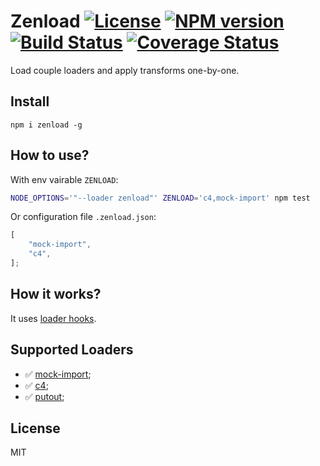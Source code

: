 # Zenload [![License][LicenseIMGURL]][LicenseURL] [![NPM version][NPMIMGURL]][NPMURL] [![Build Status][BuildStatusIMGURL]][BuildStatusURL] [![Coverage Status][CoverageIMGURL]][CoverageURL]

[NPMIMGURL]: https://img.shields.io/npm/v/zenload.svg?style=flat
[BuildStatusURL]: https://github.com/coderaiser/zenload/actions?query=workflow%3A%22Node+CI%22 "Build Status"
[BuildStatusIMGURL]: https://github.com/coderaiser/zenload/workflows/Node%20CI/badge.svg
[LicenseIMGURL]: https://img.shields.io/badge/license-MIT-317BF9.svg?style=flat
[NPMURL]: https://npmjs.org/package/zenload "npm"
[LicenseURL]: https://tldrlegal.com/license/mit-license "MIT License"
[CoverageURL]: https://coveralls.io/github/coderaiser/zenload?branch=master
[CoverageIMGURL]: https://coveralls.io/repos/coderaiser/zenload/badge.svg?branch=master&service=github

Load couple loaders and apply transforms one-by-one.

## Install

```
npm i zenload -g
```

## How to use?

With env vairable `ZENLOAD`:

```sh
NODE_OPTIONS='"--loader zenload"' ZENLOAD='c4,mock-import' npm test
```

Or configuration file `.zenload.json`:

```js
[
    "mock-import",
    "c4",
];
```

## How it works?

It uses [loader hooks](https://nodejs.org/docs/latest/api/esm.html#loaders).

## Supported Loaders

- ✅ [mock-import](https://github.com/coderaiser/mock-import);
- ✅ [c4](https://github.com/coderaiser/c4);
- ✅ [putout](https://github.com/coderaiser/putout);

## License

MIT
